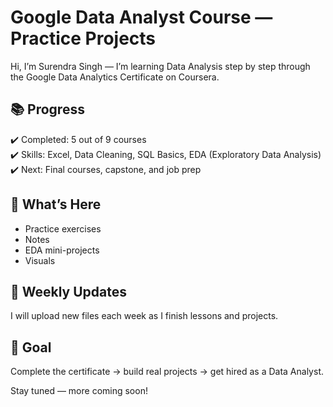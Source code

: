 # Google Data Analyst Course — Practice Projects

Hi, I’m Surendra Singh — I’m learning Data Analysis step by step through the Google Data Analytics Certificate on Coursera.

## 📚 Progress

✔️ Completed: 5 out of 9 courses  
✔️ Skills: Excel, Data Cleaning, SQL Basics, EDA (Exploratory Data Analysis)  
✔️ Next: Final courses, capstone, and job prep

## 📂 What’s Here

- Practice exercises
- Notes
- EDA mini-projects
- Visuals

## 🔄 Weekly Updates

I will upload new files each week as I finish lessons and projects.

## 🚀 Goal

Complete the certificate → build real projects → get hired as a Data Analyst.

Stay tuned — more coming soon!
